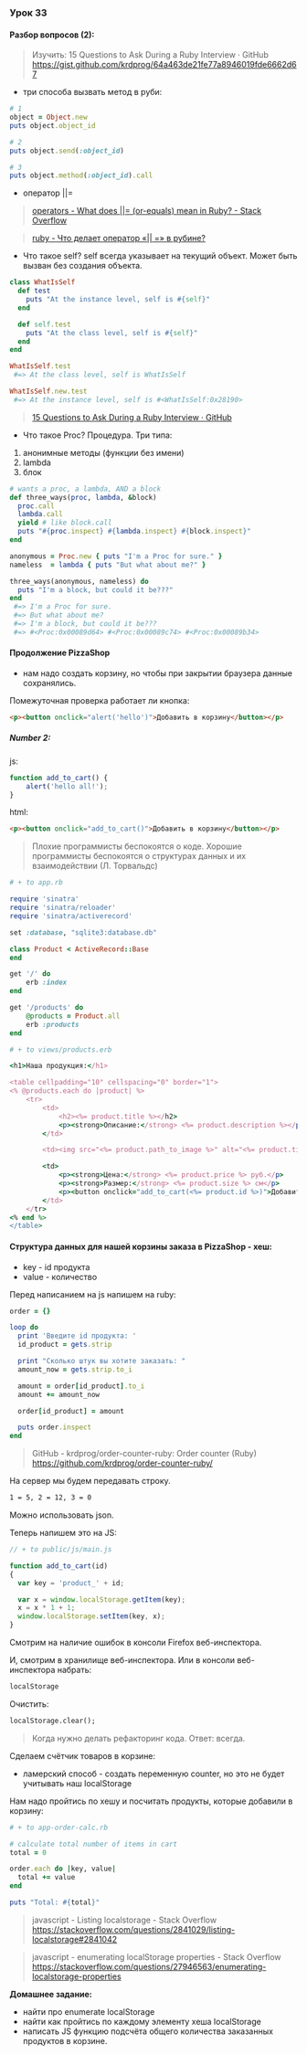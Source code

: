 ### Урок 33

#### Разбор вопросов (2):

> Изучить: 15 Questions to Ask During a Ruby Interview · GitHub
> https://gist.github.com/krdprog/64a463de21fe77a8946019fde6662d67

- три способа вызвать метод в руби:
```ruby
# 1
object = Object.new
puts object.object_id

# 2
puts object.send(:object_id)

# 3
puts object.method(:object_id).call
```

- оператор ||=

> [operators - What does \||= (or-equals) mean in Ruby? - Stack Overflow](https://stackoverflow.com/questions/995593/what-does-or-equals-mean-in-ruby#14697343)

> [ruby - Что делает оператор «\|| =» в рубине?](https://stackoverrun.com/ru/q/2545320)

- Что такое self? self всегда указывает на текущий объект. Может быть вызван без создания объекта.

```ruby
class WhatIsSelf
  def test
    puts "At the instance level, self is #{self}"
  end

  def self.test
    puts "At the class level, self is #{self}"
  end
end

WhatIsSelf.test
 #=> At the class level, self is WhatIsSelf

WhatIsSelf.new.test
 #=> At the instance level, self is #<WhatIsSelf:0x28190>
```
> [15 Questions to Ask During a Ruby Interview · GitHub](https://gist.github.com/krdprog/64a463de21fe77a8946019fde6662d67#what-does-self-mean)

- Что такое Proc? Процедура. Три типа:
1. анонимные методы (функции без имени)
2. lambda
3. блок

```ruby
# wants a proc, a lambda, AND a block
def three_ways(proc, lambda, &block)
  proc.call
  lambda.call
  yield # like block.call
  puts "#{proc.inspect} #{lambda.inspect} #{block.inspect}"
end

anonymous = Proc.new { puts "I'm a Proc for sure." }
nameless  = lambda { puts "But what about me?" }

three_ways(anonymous, nameless) do
  puts "I'm a block, but could it be???"
end
 #=> I'm a Proc for sure.
 #=> But what about me?
 #=> I'm a block, but could it be???
 #=> #<Proc:0x00089d64> #<Proc:0x00089c74> #<Proc:0x00089b34>
```

#### Продолжение PizzaShop

- нам надо создать корзину, но чтобы при закрытии браузера данные сохранялись.

Помежуточная проверка работает ли кнопка:
```html
<p><button onclick="alert('hello')">Добавить в корзину</button></p>
```

##### Number 2:

js:
```js
function add_to_cart() {
    alert('hello all!');
}
```
html:
```html
<p><button onclick="add_to_cart()">Добавить в корзину</button></p>
```

> Плохие программисты беспокоятся о коде. Хорошие программисты беспокоятся о структурах данных и их взаимодействии (Л. Торвальдс)

```ruby
# + to app.rb

require 'sinatra'
require 'sinatra/reloader'
require 'sinatra/activerecord'

set :database, "sqlite3:database.db"

class Product < ActiveRecord::Base
end

get '/' do
    erb :index
end

get '/products' do
    @products = Product.all
    erb :products
end
```

```ruby
# + to views/products.erb

<h1>Наша продукция:</h1>

<table cellpadding="10" cellspacing="0" border="1">
<% @products.each do |product| %>
    <tr>
        <td>
            <h2><%= product.title %></h2>
            <p><strong>Описание:</strong> <%= product.description %></p>
        </td>

        <td><img src="<%= product.path_to_image %>" alt="<%= product.title %>"></td>

        <td>
            <p><strong>Цена:</strong> <%= product.price %> руб.</p>
            <p><strong>Размер:</strong> <%= product.size %> см</p>
            <p><button onclick="add_to_cart(<%= product.id %>)">Добавить в корзину</button></p>
        </td>
    </tr>
<% end %>
</table>
```
#### Структура данных для нашей корзины заказа в PizzaShop - хеш:

- key - id продукта
- value - количество

Перед написанием на js напишем на ruby:
```ruby
order = {}

loop do
  print 'Введите id продукта: '
  id_product = gets.strip

  print "Сколько штук вы хотите заказать: "
  amount_now = gets.strip.to_i

  amount = order[id_product].to_i
  amount += amount_now

  order[id_product] = amount

  puts order.inspect
end
```
> GitHub - krdprog/order-counter-ruby: Order counter (Ruby)
> https://github.com/krdprog/order-counter-ruby/

На сервер мы будем передавать строку.
```txt
1 = 5, 2 = 12, 3 = 0
```
Можно использовать json.

Теперь напишем это на JS:

```js
// + to public/js/main.js

function add_to_cart(id)
{
  var key = 'product_' + id;

  var x = window.localStorage.getItem(key);
  x = x * 1 + 1;
  window.localStorage.setItem(key, x);
}
```
Смотрим на наличие ошибок в консоли Firefox веб-инспектора.

И, смотрим в хранилище веб-инспектора. Или в консоли веб-инспектора набрать:

```txt
localStorage
```
Очистить:
```txt
localStorage.clear();
```
> Когда нужно делать рефакторинг кода. Ответ: всегда.

Сделаем счётчик товаров в корзине:

- ламерский способ - создать переменную counter, но это не будет учитывать наш localStorage

Нам надо пройтись по хешу и посчитать продукты, которые добавили в корзину:

```ruby
# + to app-order-calc.rb

# calculate total number of items in cart
total = 0

order.each do |key, value|
  total += value
end

puts "Total: #{total}"
```
> javascript - Listing localstorage - Stack Overflow
> https://stackoverflow.com/questions/2841029/listing-localstorage#2841042

> javascript - enumerating localStorage properties - Stack Overflow
> https://stackoverflow.com/questions/27946563/enumerating-localstorage-properties

**Домашнее задание:**
- найти про enumerate localStorage
- найти как пройтись по каждому элементу хеша localStorage
- написать JS функцию подсчёта общего количества заказанных продуктов в корзине.